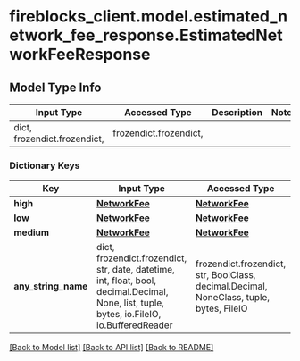 # fireblocks_client.model.estimated_network_fee_response.EstimatedNetworkFeeResponse

## Model Type Info
Input Type | Accessed Type | Description | Notes
------------ | ------------- | ------------- | -------------
dict, frozendict.frozendict,  | frozendict.frozendict,  |  | 

### Dictionary Keys
Key | Input Type | Accessed Type | Description | Notes
------------ | ------------- | ------------- | ------------- | -------------
**high** | [**NetworkFee**](NetworkFee.md) | [**NetworkFee**](NetworkFee.md) |  | 
**low** | [**NetworkFee**](NetworkFee.md) | [**NetworkFee**](NetworkFee.md) |  | 
**medium** | [**NetworkFee**](NetworkFee.md) | [**NetworkFee**](NetworkFee.md) |  | 
**any_string_name** | dict, frozendict.frozendict, str, date, datetime, int, float, bool, decimal.Decimal, None, list, tuple, bytes, io.FileIO, io.BufferedReader | frozendict.frozendict, str, BoolClass, decimal.Decimal, NoneClass, tuple, bytes, FileIO | any string name can be used but the value must be the correct type | [optional]

[[Back to Model list]](../../README.md#documentation-for-models) [[Back to API list]](../../README.md#documentation-for-api-endpoints) [[Back to README]](../../README.md)

